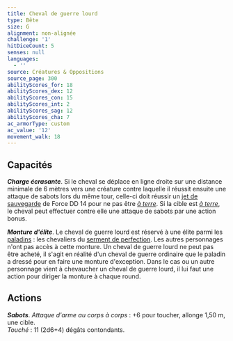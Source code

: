 ```yaml
---
title: Cheval de guerre lourd
type: Bête
size: G
alignment: non-alignée
challenge: '1'
hitDiceCount: 5
senses: null
languages:
  - ''
source: Créatures & Oppositions
source_page: 300
abilityScores_for: 18
abilityScores_dex: 12
abilityScores_con: 15
abilityScores_int: 2
abilityScores_sag: 12
abilityScores_cha: 7
ac_armorType: custom
ac_value: '12'
movement_walk: 18
---
```

## Capacités
_**Charge écrasante**_. Si le cheval se déplace en ligne droite sur une distance minimale de 6 mètres vers une créature contre laquelle il réussit ensuite une attaque de sabots lors du même tour, celle-ci doit réussir un [jet de sauvegarde](/utiliser-les-caracteristiques/#jets-de-sauvegarde) de Force DD 14 pour ne pas être [_à terre_](/gerer-la-sante-du-personnage/#a-terre). Si la cible est [_à terre_](/gerer-la-sante-du-personnage/#a-terre), le cheval peut effectuer contre elle une attaque de sabots par une action bonus.

_**Monture d'élite**_. Le cheval de guerre lourd est réservé à une élite parmi les [paladins](/classes/paladin) : les chevaliers du [serment de perfection](/classes/paladin#serment-de-perfection). Les autres personnages n'ont pas accès à cette monture. Un cheval de guerre lourd ne peut pas être acheté, il s'agit en réalité d'un cheval de guerre ordinaire que le paladin a dressé pour en faire une monture d'exception. Dans le cas ou un autre personnage vient à chevaucher un cheval de guerre lourd, il lui faut une action pour diriger la monture à chaque round.

## Actions
_**Sabots**_. _Attaque d'arme au corps à corps_ : +6 pour toucher, allonge 1,50 m, une cible.  
_Touché_ : 11 (2d6+4) dégâts contondants.
